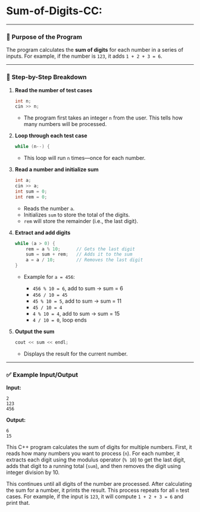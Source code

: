 ﻿# Sum-of-Digits-CC:


---

### 🔢 **Purpose of the Program**

The program calculates the **sum of digits** for each number in a series of inputs. For example, if the number is `123`, it adds `1 + 2 + 3 = 6`.

---

### 🧱 **Step-by-Step Breakdown**

1. **Read the number of test cases**

   ```cpp
   int n;
   cin >> n;
   ```

   * The program first takes an integer `n` from the user. This tells how many numbers will be processed.

2. **Loop through each test case**

   ```cpp
   while (n--) {
   ```

   * This loop will run `n` times—once for each number.

3. **Read a number and initialize sum**

   ```cpp
   int a;
   cin >> a;
   int sum = 0;
   int rem = 0;
   ```

   * Reads the number `a`.
   * Initializes `sum` to store the total of the digits.
   * `rem` will store the remainder (i.e., the last digit).

4. **Extract and add digits**

   ```cpp
   while (a > 0) {
       rem = a % 10;      // Gets the last digit
       sum = sum + rem;   // Adds it to the sum
       a = a / 10;        // Removes the last digit
   }
   ```

   * Example for `a = 456`:

     * `456 % 10 = 6`, add to sum → sum = 6
     * `456 / 10 = 45`
     * `45 % 10 = 5`, add to sum → sum = 11
     * `45 / 10 = 4`
     * `4 % 10 = 4`, add to sum → sum = 15
     * `4 / 10 = 0`, loop ends

5. **Output the sum**

   ```cpp
   cout << sum << endl;
   ```

   * Displays the result for the current number.

---

### ✅ Example Input/Output

**Input:**

```
2
123
456
```

**Output:**

```
6
15
```


This C++ program calculates the sum of digits for multiple numbers. First, it reads how many numbers you want to process (`n`). For each number, it extracts each digit using the modulus operator (`% 10`) to get the last digit, adds that digit to a running total (`sum`), and then removes the digit using integer division by 10.

This continues until all digits of the number are processed. After calculating the sum for a number, it prints the result. This process repeats for all `n` test cases. For example, if the input is `123`, it will compute `1 + 2 + 3 = 6` and print that.

